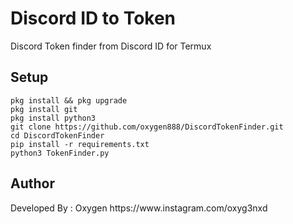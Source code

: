 # Discord ID to Token
Discord Token finder from Discord ID for Termux


<h2>Setup</h2>

```console
pkg install && pkg upgrade
pkg install git
pkg install python3
git clone https://github.com/oxygen888/DiscordTokenFinder.git
cd DiscordTokenFinder
pip install -r requirements.txt
python3 TokenFinder.py
```

<h2>Author</h2>
Developed By : Oxygen
https://www.instagram.com/oxyg3nxd
